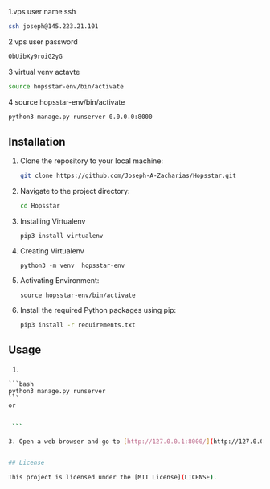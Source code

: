 

1.vps user name  ssh

```bash
ssh joseph@145.223.21.101 
```


2 vps user password 

```bash
ObUibXy9roiG2yG
 ```
3 virtual venv actavte

```bash
source hopsstar-env/bin/activate
```
4 source hopsstar-env/bin/activate
```bash
python3 manage.py runserver 0.0.0.0:8000
```

## Installation

1. Clone the repository to your local machine:

    ```bash
    git clone https://github.com/Joseph-A-Zacharias/Hopsstar.git
    ```

2. Navigate to the project directory:

    ```bash
    cd Hopsstar
    ```
    
3. Installing Virtualenv 
    
    ```
    pip3 install virtualenv
    ```
    
4. Creating Virtualenv
    ```
    python3 -m venv  hopsstar-env
    ```
    
5. Activating Environment:
    ```
    source hopsstar-env/bin/activate
    ```

6. Install the required Python packages using pip:

    ```bash
    pip3 install -r requirements.txt
    ```

## Usage

1. 

    ```bash
    python3 manage.py runserver
    ```
    or

   ```bash
    
    ```

3. Open a web browser and go to [http://127.0.0.1:8000/](http://127.0.0.1:8000/) to access the application.


## License

This project is licensed under the [MIT License](LICENSE).
